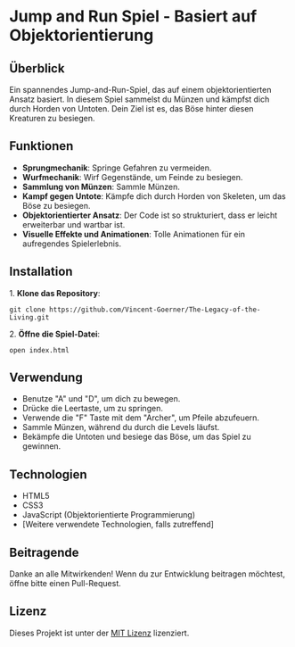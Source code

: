 <div class="container">
        <h1>Jump and Run Spiel - Basiert auf Objektorientierung</h1>
        <h2>Überblick</h2>
        <p>Ein spannendes Jump-and-Run-Spiel, das auf einem objektorientierten Ansatz basiert. In diesem Spiel sammelst du Münzen und kämpfst dich durch Horden von Untoten. Dein Ziel ist es, das Böse hinter diesen Kreaturen zu besiegen.</p>
        <h2>Funktionen</h2>
        <ul>
            <li><strong>Sprungmechanik</strong>: Springe Gefahren zu vermeiden.</li>
            <li><strong>Wurfmechanik</strong>: Wirf Gegenstände, um Feinde zu besiegen.</li>
            <li><strong>Sammlung von Münzen</strong>: Sammle Münzen.</li>
            <li><strong>Kampf gegen Untote</strong>: Kämpfe dich durch Horden von Skeleten, um das Böse zu besiegen.</li>
            <li><strong>Objektorientierter Ansatz</strong>: Der Code ist so strukturiert, dass er leicht erweiterbar und wartbar ist.</li>
            <li><strong>Visuelle Effekte und Animationen</strong>: Tolle Animationen für ein aufregendes Spielerlebnis.</li>
        </ul>
        <h2>Installation</h2>
        <p>1. <strong>Klone das Repository</strong>:</p>
        <pre><code>git clone https://github.com/Vincent-Goerner/The-Legacy-of-the-Living.git</code></pre>
        <p>2. <strong>Öffne die Spiel-Datei</strong>:</p>
        <pre><code>open index.html</code></pre>
        <h2>Verwendung</h2>
        <ul>
            <li>Benutze "A" und "D", um dich zu bewegen.</li>
            <li>Drücke die Leertaste, um zu springen.</li>
            <li>Verwende die "F" Taste mit dem "Archer", um Pfeile abzufeuern.</li>
            <li>Sammle Münzen, während du durch die Levels läufst.</li>
            <li>Bekämpfe die Untoten und besiege das Böse, um das Spiel zu gewinnen.</li>
        </ul>
        <h2>Technologien</h2>
        <ul>
            <li>HTML5</li>
            <li>CSS3</li>
            <li>JavaScript (Objektorientierte Programmierung)</li>
            <li>[Weitere verwendete Technologien, falls zutreffend]</li>
        </ul>
        <h2>Beitragende</h2>
        <p>Danke an alle Mitwirkenden! Wenn du zur Entwicklung beitragen möchtest, öffne bitte einen Pull-Request.</p>
        <h2>Lizenz</h2>
        <p>Dieses Projekt ist unter der <a href="LICENSE" target="_blank">MIT Lizenz</a> lizenziert.</p>
    </div>
